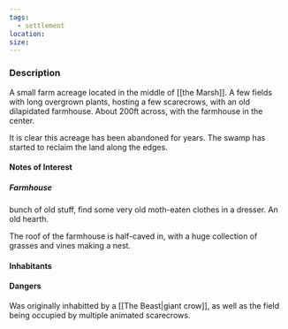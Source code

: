 ```yaml
---
tags:
  - settlement
location: 
size:
---
```


### Description

A small farm acreage located in the middle of [[the Marsh]].  A few fields with long overgrown plants, hosting a few scarecrows, with an old dilapidated farmhouse. About 200ft across, with the farmhouse in the center. 

It is clear this acreage has been abandoned for years. The swamp has started to reclaim the land along the edges.

#### Notes of Interest

##### Farmhouse 
bunch of old stuff, find some very old moth-eaten clothes in a dresser. An old hearth.

The roof of the farmhouse is half-caved in, with a huge collection of grasses and vines making a nest.


#### Inhabitants

#### Dangers

Was originally inhabitted by a [[The Beast|giant crow]], as well as the field being occupied by multiple animated scarecrows.


